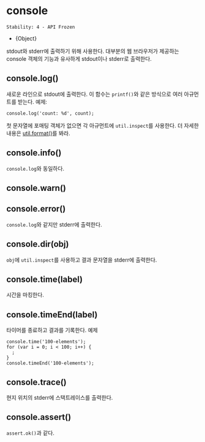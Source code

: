 # console

    Stability: 4 - API Frozen

* {Object}

<!--type=global-->

stdout와 stderr에 출력하기 위해 사용한다. 대부분의 웹 브라우저가 제공하는 console 
객체의 기능과 유사하게 stdout이나 stderr로 출력한다.


## console.log()

새로운 라인으로 stdout에 출력한다. 이 함수는 `printf()`와 같은 방식으로 여러 아규먼트를
받는다. 예제:

    console.log('count: %d', count);

첫 문자열에 포매팅 객체가 없으면 각 아규먼트에 `util.inspect`를 사용한다.
더 자세한 내용은 [util.format()](util.html#util.format)를 봐라.

## console.info()

`console.log`와 동일하다.

## console.warn()
## console.error()

`console.log`와 같지만 stderr에 출력한다.

## console.dir(obj)

`obj`에 `util.inspect`를 사용하고 결과 문자열을 stderr에 출력한다.

## console.time(label)

시간을 마킹한다.


## console.timeEnd(label)

타이머를 종료하고 결과를 기록한다. 예제

    console.time('100-elements');
    for (var i = 0; i < 100; i++) {
      ;
    }
    console.timeEnd('100-elements');


## console.trace()

현지 위치의 stderr에 스택트레이스를 출력한다.

## console.assert()

`assert.ok()`과 같다.

